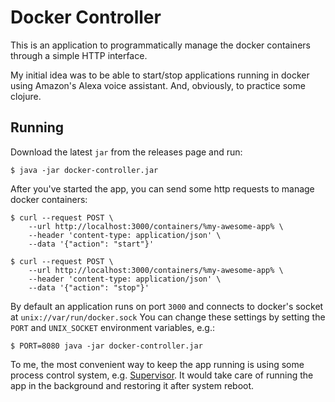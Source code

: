 # Docker Controller

This is an application to programmatically manage the docker containers through a simple HTTP interface.

My initial idea was to be able to start/stop applications running in docker using Amazon's Alexa voice assistant. And, obviously, to practice some clojure. 

## Running

Download the latest `jar` from the releases page and run:

    $ java -jar docker-controller.jar

After you've started the app, you can send some http requests to manage docker containers:
    
    $ curl --request POST \
        --url http://localhost:3000/containers/%my-awesome-app% \
        --header 'content-type: application/json' \
        --data '{"action": "start"}'
    
    $ curl --request POST \
        --url http://localhost:3000/containers/%my-awesome-app% \
        --header 'content-type: application/json' \
        --data '{"action": "stop"}'

By default an application runs on port `3000` and connects to docker's socket at `unix://var/run/docker.sock`
You can change these settings by setting the `PORT` and `UNIX_SOCKET` environment variables, e.g.:

    $ PORT=8080 java -jar docker-controller.jar
    
To me, the most convenient way to keep the app running is using some process control system, e.g. [Supervisor](http://supervisord.org). It would take care of running the app in the background and restoring it after system reboot. 
